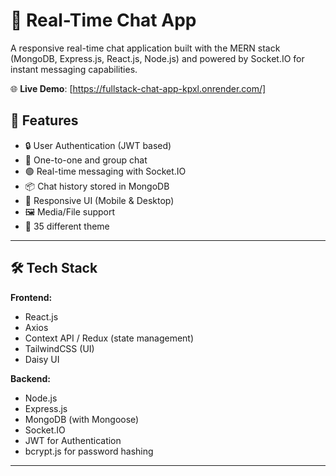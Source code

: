 # 💬 Real-Time Chat App

A responsive real-time chat application built with the MERN stack (MongoDB, Express.js, React.js, Node.js) and powered by Socket.IO for instant messaging capabilities.

🌐 **Live Demo**: [https://fullstack-chat-app-kpxl.onrender.com/]

## 🚀 Features

- 🔒 User Authentication (JWT based)
- 👥 One-to-one and group chat
- 🟢 Real-time messaging with Socket.IO
- 📦 Chat history stored in MongoDB
- 📱 Responsive UI (Mobile & Desktop)
- 🖼️ Media/File support
- 🌙 35 different theme

---

## 🛠️ Tech Stack

**Frontend:**
- React.js
- Axios
- Context API / Redux (state management)
- TailwindCSS (UI)
- Daisy UI

**Backend:**
- Node.js
- Express.js
- MongoDB (with Mongoose)
- Socket.IO
- JWT for Authentication
- bcrypt.js for password hashing

---

